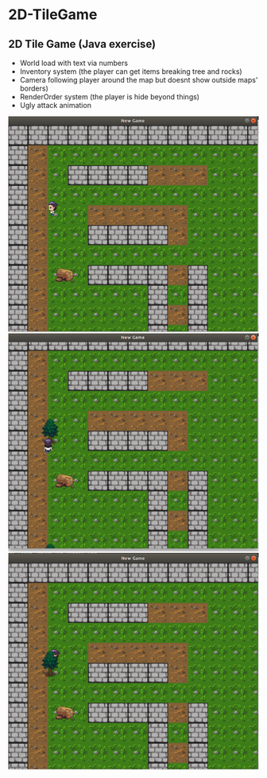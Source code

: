 # 2D-TileGame
2D Tile Game (Java exercise)
-----
* World load with text via numbers
* Inventory system (the player can get items breaking tree and rocks)
* Camera following player around the map but doesnt show outside maps' borders)
* RenderOrder system (the player is hide beyond things)
* Ugly attack animation

![image](/2D%20TileGame1.png?raw=true)
![image](/2D%20TileGame2.png?raw=true)
![image](/2D%20TileGame3.png?raw=true)
